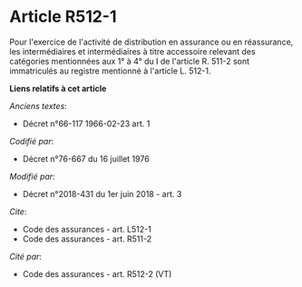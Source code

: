 # Article R512-1

Pour l'exercice de l'activité de distribution en assurance ou en réassurance, les intermédiaires et intermédiaires à titre
accessoire relevant des catégories mentionnées aux 1° à 4° du I de l'article R. 511-2 sont immatriculés au registre mentionné
à l'article L. 512-1.

**Liens relatifs à cet article**

_Anciens textes_:

  - Décret n°66-117 1966-02-23 art. 1

_Codifié par_:

  - Décret n°76-667 du 16 juillet 1976

_Modifié par_:

  - Décret n°2018-431 du 1er juin 2018 - art. 3

_Cite_:

  - Code des assurances - art. L512-1
  - Code des assurances - art. R511-2

_Cité par_:

  - Code des assurances - art. R512-2 (VT)
